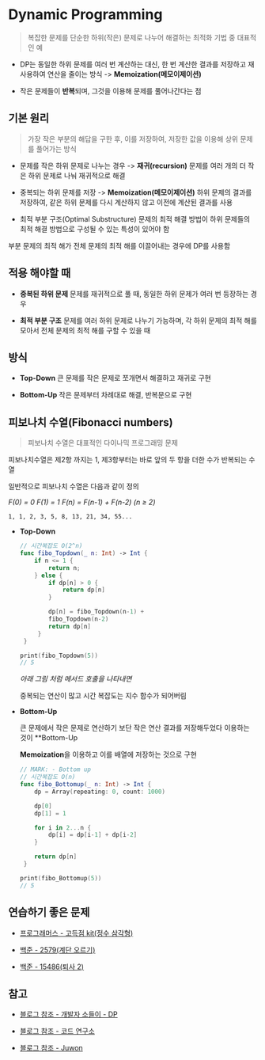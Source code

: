 # Dynamic Programming

> 복잡한 문제를 단순한 하위(작은) 문제로 나누어 해결하는 최적화 기법 중 대표적인 예

- DP는 동일한 하위 문제를 여러 번 계산하는 대신, 한 번 계산한 결과를 저장하고 재사용하여 연산을 줄이는 방식 -> **Memoization(메모이제이션)**
  <br/>

- 작은 문제들이 **반복**되며, 그것을 이용해 문제를 풀어나간다는 점

## 기본 원리

> 가장 작은 부분의 해답을 구한 후, 이를 저장하여, 저장한 값을 이용해 상위 문제를 풀어가는 방식

- 문제를 작은 하위 문제로 나누는 경우 -> **재귀(recursion)**
  문제를 여러 개의 더 작은 하위 문제로 나눠 재귀적으로 해결
  <br/>

- 중복되는 하위 문제를 저장 -> **Memoization(메모이제이션)**
  하위 문제의 결과를 저장하여, 같은 하위 문제를 다시 계산하지 않고 이전에 계산된 결과를 사용
  <br/>

- 최적 부분 구조(Optimal Substructure)
  문제의 최적 해결 방법이 하위 문제들의 최적 해결 방법으로 구성될 수 있는 특성이 있어야 함
  <br/>

부분 문제의 최적 해가 전체 문제의 최적 해를 이끌어내는 경우에 DP를 사용함

## 적용 해야할 때

- **중복된 하위 문제**
  문제를 재귀적으로 풀 때, 동일한 하위 문제가 여러 번 등장하는 경우
  <br/>

- **최적 부분 구조**
  문제를 여러 하위 문제로 나누기 가능하며, 각 하위 문제의 최적 해를 모아서 전체 문제의 최적 해를 구할 수 있을 때
  <br/>

## 방식

- **Top-Down**
  큰 문제를 작은 문제로 쪼개면서 해결하고 재귀로 구현
  <br/>

- **Bottom-Up**
  작은 문제부터 차례대로 해결, 반복문으로 구현
  <br/>

## 피보나치 수열(Fibonacci numbers)

> 피보나치 수열은 대표적인 다이나믹 프로그래밍 문제

피보나치수열은 제2항 까지는 1, 제3항부터는 바로 앞의 두 항을 더한 수가 반복되는 수열

일반적으로 피보나치 수열은 다음과 같이 정의

_F(0) = 0_
_F(1) = 1_
_F(n) = F(n-1) + F(n-2) (n ≥ 2)_

```
1, 1, 2, 3, 5, 8, 13, 21, 34, 55...
```

- **Top-Down**

  ```swift
  // 시간복잡도 O(2^n)
  func fibo_Topdown(_ n: Int) -> Int {
      if n <= 1 {
          return n;
      } else {
          if dp[n] > 0 {
              return dp[n]
          }

          dp[n] = fibo_Topdown(n-1) +
          fibo_Topdown(n-2)
          return dp[n]
       }
   }

  print(fibo_Topdown(5))
  // 5
  ```

  _아래 그림 처럼 메서드 호출을 나타내면_

  중복되는 연산이 많고 시간 복잡도는 지수 함수가 되어버림
  <br/>

- **Bottom-Up**

  큰 문제에서 작은 문제로 연산하기 보단 작은 연산 결과를 저장해두었다 이용하는 것이 \*\*Bottom-Up
  <br/>

  **Memoization**을 이용하고 이를 배열에 저장하는 것으로 구현
  <br/>

  ```swift
  // MARK: - Bottom up
  // 시간복잡도 O(n)
  func fibo_Bottomup(_ n: Int) -> Int {
      dp = Array(repeating: 0, count: 1000)

      dp[0]
      dp[1] = 1

      for i in 2...n {
          dp[i] = dp[i-1] + dp[i-2]
      }

      return dp[n]
   }

  print(fibo_Bottomup(5))
  // 5
  ```

## 연습하기 좋은 문제

- [프로그래머스 - 고득점 kit(정수 삼각형)](https://school.programmers.co.kr/learn/courses/30/lessons/43105)

- [백준 - 2579(계단 오르기)](https://www.acmicpc.net/problem/2579)

- [백준 - 15486(퇴사 2)](https://www.acmicpc.net/problem/15486)

## 참고

- [블로그 참조 - 개발자 소들이 - DP](https://babbab2.tistory.com/100)

- [블로그 참조 - 코드 연구소](https://code-lab1.tistory.com/7)

- [블로그 참조 - Juwon](https://juwon-yun.tistory.com/34)

